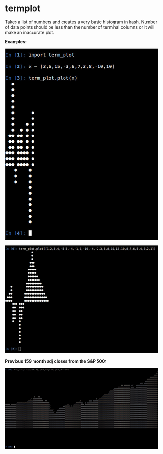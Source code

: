 # termplot
Takes a list of numbers and creates a very basic histogram in bash.
Number of data points should be less than the number of terminal columns or it will make an inaccurate plot.

<b>Examples:</b>

![Alt text](ex1.jpg)

![Alt text](ex2.jpg)

<b>Previous 159 month adj closes from the S&P 500:</b>

![Alt text](ex3.jpg)
